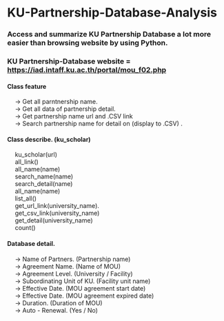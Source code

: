 # KU-Partnership-Database-Analysis
### Access and summarize KU Partnership Database a lot more easier than browsing website by using Python.
### KU Partnership-Database website = https://iad.intaff.ku.ac.th/portal/mou_f02.php

#### Class feature 
  &emsp; -> Get all parntnership name. <br />
  &emsp; -> Get all data of partnership detail. <br />
  &emsp; -> Get partnership name url and .CSV link <br />
  &emsp; -> Search partnership name for detail on (display to .CSV) . <br />

#### Class describe. (ku_scholar)
  &emsp; ku_scholar(url) <br />
  &emsp; all_link() <br />
  &emsp; all_name(name) <br />
  &emsp; search_name(name) <br />
  &emsp; search_detail(name) <br />
  &emsp; all_name(name) <br />
  &emsp; list_all() <br />
  &emsp; get_url_link(university_name). <br />
  &emsp; get_csv_link(university_name) <br />
  &emsp; get_detail(university_name) <br />
  &emsp; count() <br />
  
#### Database detail. 
  &emsp; -> Name of Partners. (Partnership name) <br />
  &emsp; -> Agreement Name. (Name of MOU) <br />
  &emsp; -> Agreement Level. (University / Facility) <br />
  &emsp; -> Subordinating Unit of KU. (Facility unit name) <br />
  &emsp; -> Effective Date. (MOU agreement start date) <br />
  &emsp; -> Effective Date. (MOU agreement expired date)<br />
  &emsp; -> Duration. (Duration of MOU) <br />
  &emsp; -> Auto - Renewal. (Yes / No)<br />
  
